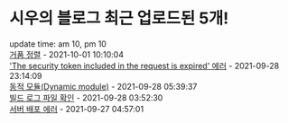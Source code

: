 # 시우의 블로그 최근 업로드된 5개!<br>

update time: am 10, pm 10<br>[거품 정렬](https://velog.io/@dev_shu/%EA%B1%B0%ED%92%88-%EC%A0%95%EB%A0%AC) - 2021-10-01 10:10:04<br>
['The security token included in the request is expired' 에러](https://velog.io/@dev_shu/The-security-token-included-in-the-request-is-expired-%EC%97%90%EB%9F%AC) - 2021-09-28 23:14:09<br>
[동적 모듈(Dynamic module)](https://velog.io/@dev_shu/Export-Default) - 2021-09-28 05:39:37<br>
[빌드 로그 파일 확인](https://velog.io/@dev_shu/%EB%B9%8C%EB%93%9C-%EB%A1%9C%EA%B7%B8-%ED%8C%8C%EC%9D%BC-%ED%99%95%EC%9D%B8) - 2021-09-28 03:52:30<br>
[서버 배포 에러](https://velog.io/@dev_shu/%EC%84%9C%EB%B2%84-%EB%B0%B0%ED%8F%AC-%EC%97%90%EB%9F%AC) - 2021-09-27 04:57:01<br>
